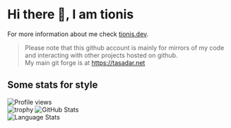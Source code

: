 # Hi there 👋, I am tionis
For more information about me check [tionis.dev](https://tionis.dev).
> Please note that this github account is mainly for mirrors of my code and interacting with other projects hosted on github.  
> My main git forge is at https://tasadar.net

## Some stats for style
![Profile views](https://gpvc.arturio.dev/tionis)  
![trophy](https://github-profile-trophy.vercel.app/?username=tionis&theme=tokyonight&no-bg=true)
![GitHub Stats](https://github-readme-stats.vercel.app/api?username=tionis&show_icons=true&count_private=true&layout=compact&theme=tokyonight&bg_color=00000000)   
![Language Stats](https://github-readme-stats.vercel.app/api/top-langs?username=tionis&count_private=true&show_icons=true&locale=en&layout=compact&theme=tokyonight&bg_color=00000000)

